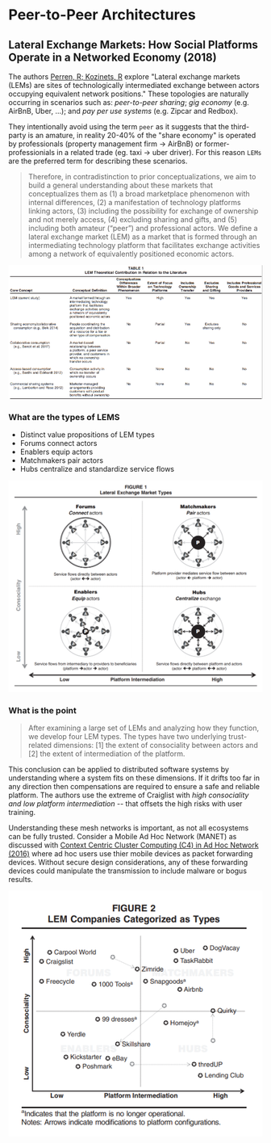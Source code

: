 # Peer-to-Peer Architectures

## Lateral Exchange Markets: How Social Platforms Operate in a Networked Economy (2018)

The authors [Perren, R; Kozinets, R](LateralExchangeMarkets.pdf) explore "Lateral exchange markets (LEMs) are sites of technologically intermediated exchange between actors occupying equivalent network positions." These topologies are naturally occurring in scenarios such as: _peer-to-peer sharing_; _gig economy_ (e.g. AirBnB, Uber, ...); and _pay per use systems_ (e.g. Zipcar and Redbox).

They intentionally avoid using the term `peer` as it suggests that the third-party is an amature, in reality 20-40% of the "share economy" is operated by professionals (property management firm -> AirBnB) or former-professionials in a related trade (eg. taxi -> uber driver). For this reason `LEMs` are the preferred term for describing these scenarios.

> Therefore, in contradistinction to prior conceptualizations, we aim to build a general understanding about these markets that conceptualizes them as (1) a broad marketplace phenomenon with internal differences, (2) a manifestation of technology platforms linking actors, (3) including the possibility for exchange of ownership and not merely access, (4) excluding sharing and gifts, and (5) including both amateur (“peer”) and professional actors.
> We define a lateral exchange market (LEM) as a market that is formed through an intermediating technology platform that facilitates exchange activities among a network of equivalently positioned economic actors.

![lem_related_literature.png](lem_related_literature.png)

### What are the types of LEMS

- Distinct value propositions of LEM types
- Forums connect actors
- Enablers equip actors
- Matchmakers pair actors
- Hubs centralize and standardize service flows

![lateral_market_types.png](lateral_market_types.png)

### What is the point

> After examining a large set of LEMs and analyzing how they function, we develop four LEM types. The types have two underlying trust-related dimensions: [1] the extent of consociality between actors and [2] the extent of intermediation of the platform.

This conclusion can be applied to distributed software systems by understanding where a system fits on these dimensions. If it drifts too far in any direction then compensations are required to ensure a safe and reliable platform. The authors use the extreme of Craiglist with _high consociality and low platform intermediation_ -- that offsets the high risks with user training.

Understanding these mesh networks is important, as not all ecosystems can be fully trusted. Consider a Mobile Ad Hoc Network (MANET) as discussed with [Context Centric Cluster Computing (C4) in Ad Hoc Network (2016)](../../Week1_Fundamentals_Hardware/Readings/Autoscale/README.md) where ad hoc users use thier mobile devices as packet forwarding devices. Without secure design considerations, any of these forwarding devices could manipulate the transmission to include malware or bogus results.

![lem_magic_quad.png](lem_magic_quad.png)
